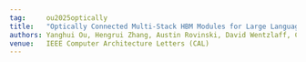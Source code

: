 ```yaml
---
tag:     ou2025optically
title:   "Optically Connected Multi-Stack HBM Modules for Large Language Model Training and Inference"
authors: Yanghui Ou, Hengrui Zhang, Austin Rovinski, David Wentzlaff, Christopher Batten
venue:   IEEE Computer Architecture Letters (CAL)
---
```

